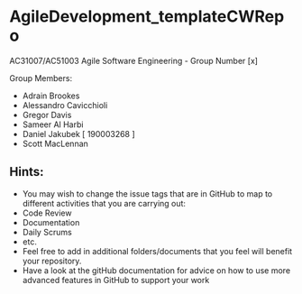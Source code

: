 # AgileDevelopment_templateCWRepo
AC31007/AC51003 Agile Software Engineering - Group Number [x]

Group Members:
- Adrain Brookes 
- Alessandro Cavicchioli 
- Gregor Davis 
- Sameer Al Harbi
- Daniel Jakubek   [ 190003268 ]
- Scott MacLennan

## Hints:
- You may wish to change the issue tags that are in GitHub to map to different activities that you are carrying out:
 - Code Review
 - Documentation
 - Daily Scrums
 - etc.
- Feel free to add in additional folders/documents that you feel will benefit your repository.
- Have a look at the gitHub documentation for advice on how to use more advanced features in GitHub to support your work
